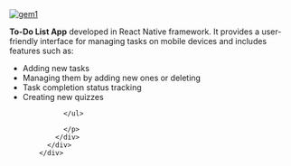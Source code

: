  <div class="col-md-4 mb-3">
          <div class="card">
            <a href="https://github.com/MarioMuco/to-do-react_native" target="_blank"> <img src="3.png" class="card-img-top" alt="gem1" /> </a>
            <div class="card-body">
              <p class="card-text"><strong>To-Do List App</strong> 
                developed in React Native framework. 
                It provides a user-friendly interface for managing tasks on mobile devices
                and includes features such as:
                <ul>
                  <li>Adding new tasks</li>
                  <li>Managing them by adding new ones or deleting</li>
                  <li>Task completion status tracking</li>
                  <li>Creating new quizzes</li>
   

              </ul>

              </p>
            </div>
          </div>
        </div>
       
